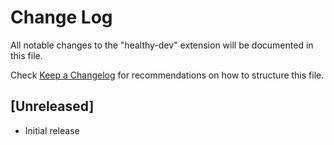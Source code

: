 # Change Log

All notable changes to the "healthy-dev" extension will be documented in this file.

Check [Keep a Changelog](http://keepachangelog.com/) for recommendations on how to structure this file.

## [Unreleased]

- Initial release